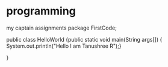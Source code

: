 # programming
my captain assignments
package FirstCode;

public class HelloWorld 
{public static void main(String args[]) {
	System.out.println("Hello I am Tanushree R");}


}
